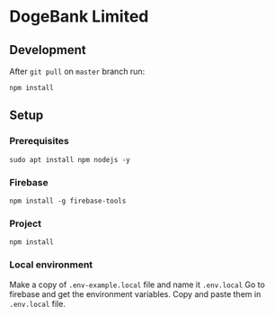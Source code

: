 # DogeBank Limited

## Development
After `git pull` on `master` branch run:
```
npm install
```


## Setup
### Prerequisites
```
sudo apt install npm nodejs -y
```

### Firebase
```
npm install -g firebase-tools
```

### Project
```
npm install
```

### Local environment
Make a copy of `.env-example.local` file and name it `.env.local`
Go to firebase and get the environment variables.
Copy and paste them in `.env.local` file.
